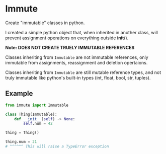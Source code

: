 # Immute

Create "immutable" classes in python.

I created a simple python object that, when inherited in another class, will prevent assignment operations on everything outside __init__().

**Note: DOES NOT CREATE TRUELY IMMUTABLE REFERENCES**

Classes inheriting from `Immutable` are not immutable references, only immutable from assignments, reassignment and deletion opertaions.

Classes inheriting from `Immutable` are still mutable reference types, and not truly immutable like python's built-in types (int, float, bool, str, tuples).

## Example

```python
from immute import Immutable

class Thing(Immutable):
    def __init__(self) -> None:
        self.num = 42

thing = Thing()

thing.num = 21
# ^^^^^^ This will raise a TypeError exception
